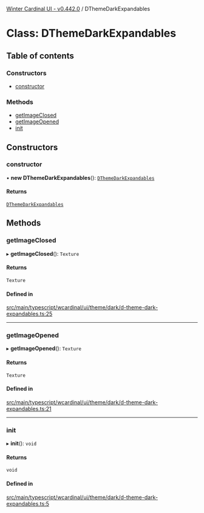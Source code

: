 [Winter Cardinal UI - v0.442.0](../index.md) / DThemeDarkExpandables

# Class: DThemeDarkExpandables

## Table of contents

### Constructors

- [constructor](DThemeDarkExpandables.md#constructor)

### Methods

- [getImageClosed](DThemeDarkExpandables.md#getimageclosed)
- [getImageOpened](DThemeDarkExpandables.md#getimageopened)
- [init](DThemeDarkExpandables.md#init)

## Constructors

### constructor

• **new DThemeDarkExpandables**(): [`DThemeDarkExpandables`](DThemeDarkExpandables.md)

#### Returns

[`DThemeDarkExpandables`](DThemeDarkExpandables.md)

## Methods

### getImageClosed

▸ **getImageClosed**(): `Texture`

#### Returns

`Texture`

#### Defined in

[src/main/typescript/wcardinal/ui/theme/dark/d-theme-dark-expandables.ts:25](https://github.com/winter-cardinal/winter-cardinal-ui/blob/v0.442.0/src/main/typescript/wcardinal/ui/theme/dark/d-theme-dark-expandables.ts#L25)

___

### getImageOpened

▸ **getImageOpened**(): `Texture`

#### Returns

`Texture`

#### Defined in

[src/main/typescript/wcardinal/ui/theme/dark/d-theme-dark-expandables.ts:21](https://github.com/winter-cardinal/winter-cardinal-ui/blob/v0.442.0/src/main/typescript/wcardinal/ui/theme/dark/d-theme-dark-expandables.ts#L21)

___

### init

▸ **init**(): `void`

#### Returns

`void`

#### Defined in

[src/main/typescript/wcardinal/ui/theme/dark/d-theme-dark-expandables.ts:5](https://github.com/winter-cardinal/winter-cardinal-ui/blob/v0.442.0/src/main/typescript/wcardinal/ui/theme/dark/d-theme-dark-expandables.ts#L5)
